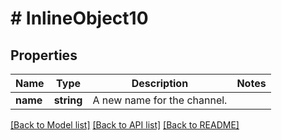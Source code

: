 # # InlineObject10

## Properties

Name | Type | Description | Notes
------------ | ------------- | ------------- | -------------
**name** | **string** | A new name for the channel. | 

[[Back to Model list]](../../README.md#documentation-for-models) [[Back to API list]](../../README.md#documentation-for-api-endpoints) [[Back to README]](../../README.md)


